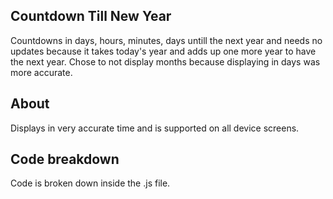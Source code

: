 ## Countdown Till New Year

Countdowns in days, hours, minutes, days untill the next year and needs no updates because it takes today's year and adds up one more year to have the next year.
Chose to not display months because displaying in days was more accurate.

## About

Displays in very accurate time and is supported on all device screens.

## Code breakdown

Code is broken down inside the .js file.


